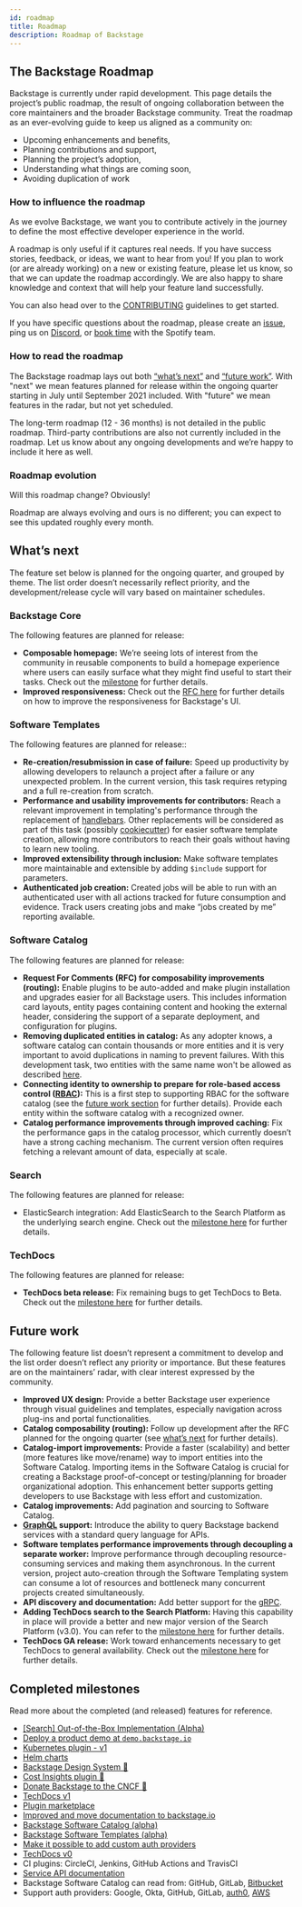 ```yaml
---
id: roadmap
title: Roadmap
description: Roadmap of Backstage
---
```


## The Backstage Roadmap

Backstage is currently under rapid development. This page details the project’s
public roadmap, the result of ongoing collaboration between the core maintainers
and the broader Backstage community. Treat the roadmap as an ever-evolving guide
to keep us aligned as a community on:

- Upcoming enhancements and benefits,
- Planning contributions and support,
- Planning the project’s adoption,
- Understanding what things are coming soon,
- Avoiding duplication of work

### How to influence the roadmap

As we evolve Backstage, we want you to contribute actively in the journey to
define the most effective developer experience in the world.

A roadmap is only useful if it captures real needs. If you have success stories,
feedback, or ideas, we want to hear from you! If you plan to work (or are
already working) on a new or existing feature, please let us know, so that we
can update the roadmap accordingly. We are also happy to share knowledge and
context that will help your feature land successfully.

You can also head over to the
[CONTRIBUTING](https://github.com/backstage/backstage/blob/master/CONTRIBUTING.md)
guidelines to get started.

If you have specific questions about the roadmap, please create an
[issue](https://github.com/backstage/backstage/issues/new/choose), ping us on
[Discord](https://discord.gg/awD6SxgQ), or
[book time](http://calendly.com/spotify-backstage) with the Spotify team.

### How to read the roadmap

The Backstage roadmap lays out both [“what’s next”](#What’s-next) and
[“future work”](#Future-work). With "next" we mean features planned for release
within the ongoing quarter starting in July until September 2021 included. With
"future" we mean features in the radar, but not yet scheduled.

The long-term roadmap (12 - 36 months) is not detailed in the public roadmap.
Third-party contributions are also not currently included in the roadmap. Let us
know about any ongoing developments and we’re happy to include it here as well.

### Roadmap evolution

Will this roadmap change? Obviously!

Roadmap are always evolving and ours is no different; you can expect to see this
updated roughly every month.

## What’s next

The feature set below is planned for the ongoing quarter, and grouped by theme.
The list order doesn’t necessarily reflect priority, and the development/release
cycle will vary based on maintainer schedules.

### Backstage Core

The following features are planned for release:

- **Composable homepage:** We’re seeing lots of interest from the community in
  reusable components to build a homepage experience where users can easily
  surface what they might find useful to start their tasks. Check out the
  [milestone](https://github.com/backstage/backstage/milestone/34) for further
  details.
- **Improved responsiveness:** Check out the
  [RFC here](https://github.com/backstage/backstage/issues/6318) for further
  details on how to improve the responsiveness for Backstage's UI.

### Software Templates

The following features are planned for release::

- **Re-creation/resubmission in case of failure:** Speed up productivity by
  allowing developers to relaunch a project after a failure or any unexpected
  problem. In the current version, this task requires retyping and a full
  re-creation from scratch.
- **Performance and usability improvements for contributors:** Reach a relevant
  improvement in templating's performance through the replacement of
  [handlebars](https://handlebarsjs.com/). Other replacements will be considered
  as part of this task (possibly
  [cookiecutter](https://cookiecutter.readthedocs.io/)) for easier software
  template creation, allowing more contributors to reach their goals without
  having to learn new tooling.
- **Improved extensibility through inclusion:** Make software templates more
  maintainable and extensible by adding `$include` support for parameters.
- **Authenticated job creation:** Created jobs will be able to run with an
  authenticated user with all actions tracked for future consumption and
  evidence. Track users creating jobs and make “jobs created by me” reporting
  available.

### Software Catalog

The following features are planned for release:

- **Request For Comments (RFC) for composability improvements (routing):**
  Enable plugins to be auto-added and make plugin installation and upgrades
  easier for all Backstage users. This includes information card layouts, entity
  pages containing content and hooking the external header, considering the
  support of a separate deployment, and configuration for plugins.
- **Removing duplicated entities in catalog:** As any adopter knows, a software
  catalog can contain thousands or more entities and it is very important to
  avoid duplications in naming to prevent failures. With this development task,
  two entities with the same name won't be allowed as described
  [here](https://github.com/backstage/backstage/issues/4760).
- **Connecting identity to ownership to prepare for role-based access control
  ([RBAC](https://en.wikipedia.org/wiki/Role-based_access_control)):** This is a
  first step to supporting RBAC for the software catalog (see the
  [future work section](#Future-work) for further details). Provide each entity
  within the software catalog with a recognized owner.
- **Catalog performance improvements through improved caching:** Fix the
  performance gaps in the catalog processor, which currently doesn’t have a
  strong caching mechanism. The current version often requires fetching a
  relevant amount of data, especially at scale.

### Search

The following features are planned for release:

- ElasticSearch integration: Add ElasticSearch to the Search Platform as the
  underlying search engine. Check out the
  [milestone here](https://github.com/backstage/backstage/milestone/27) for
  further details.

### TechDocs

The following features are planned for release:

- **TechDocs beta release:** Fix remaining bugs to get TechDocs to Beta. Check
  out the [milestone here](https://github.com/backstage/backstage/milestone/29)
  for further details.

## Future work

The following feature list doesn’t represent a commitment to develop and the
list order doesn’t reflect any priority or importance. But these features are on
the maintainers’ radar, with clear interest expressed by the community.

- **Improved UX design:** Provide a better Backstage user experience through
  visual guidelines and templates, especially navigation across plug-ins and
  portal functionalities.
- **Catalog composability (routing):** Follow up development after the RFC
  planned for the ongoing quarter (see [what’s next](#What’s-next) for further
  details).
- **Catalog-import improvements:** Provide a faster (scalability) and better
  (more features like move/rename) way to import entities into the Software
  Catalog. Importing items in the Software Catalog is crucial for creating a
  Backstage proof-of-concept or testing/planning for broader organizational
  adoption. This enhancement better supports getting developers to use Backstage
  with less effort and customization.
- **Catalog improvements:** Add pagination and sourcing to Software Catalog.
- **[GraphQL](https://graphql.org/) support:** Introduce the ability to query
  Backstage backend services with a standard query language for APIs.
- **Software templates performance improvements through decoupling a separate
  worker:** Improve performance through decoupling resource-consuming services
  and making them asynchronous. In the current version, project auto-creation
  through the Software Templating system can consume a lot of resources and
  bottleneck many concurrent projects created simultaneously.
- **API discovery and documentation:** Add better support for the
  [gRPC](https://grpc.io/).
- **Adding TechDocs search to the Search Platform:** Having this capability in
  place will provide a better and new major version of the Search Platform
  (v3.0). You can refer to the
  [milestone here](https://github.com/backstage/backstage/milestone/28) for
  further details.
- **TechDocs GA release:** Work toward enhancements necessary to get TechDocs to
  general availability. Check out the
  [milestone here](https://github.com/backstage/backstage/milestone/30) for
  further details.

## Completed milestones

Read more about the completed (and released) features for reference.

- [[Search] Out-of-the-Box Implementation (Alpha)](https://github.com/backstage/backstage/milestone/26)
- [Deploy a product demo at `demo.backstage.io`](https://demo.backstage.io)
- [Kubernetes plugin - v1](https://github.com/backstage/backstage/tree/master/plugins/kubernetes)
- [Helm charts](https://github.com/backstage/backstage/tree/master/contrib/chart/backstage)
- [Backstage Design System 💅](https://backstage.io/blog/2020/09/30/backstage-design-system)
- [Cost Insights plugin 💸](https://engineering.atspotify.com/2020/09/29/managing-clouds-from-the-ground-up-cost-engineering-at-spotify/)
- [Donate Backstage to the CNCF 🎉](https://backstage.io/blog/2020/09/23/backstage-cncf-sandbox)
- [TechDocs v1](https://backstage.io/blog/2020/09/08/announcing-tech-docs)
- [Plugin marketplace](https://backstage.io/plugins)
- [Improved and move documentation to backstage.io](https://backstage.io/docs/overview/what-is-backstage)
- [Backstage Software Catalog (alpha)](https://backstage.io/blog/2020/06/22/backstage-service-catalog-alpha)
- [Backstage Software Templates (alpha)](https://backstage.io/blog/2020/08/05/announcing-backstage-software-templates)
- [Make it possible to add custom auth providers](https://backstage.io/blog/2020/07/01/how-to-enable-authentication-in-backstage-using-passport)
- [TechDocs v0](https://github.com/backstage/backstage/milestone/15)
- CI plugins: CircleCI, Jenkins, GitHub Actions and TravisCI
- [Service API documentation](https://github.com/backstage/backstage/pull/1737)
- Backstage Software Catalog can read from: GitHub, GitLab,
  [Bitbucket](https://github.com/backstage/backstage/pull/1938)
- Support auth providers: Google, Okta, GitHub, GitLab,
  [auth0](https://github.com/backstage/backstage/pull/1611),
  [AWS](https://github.com/backstage/backstage/pull/1990)
